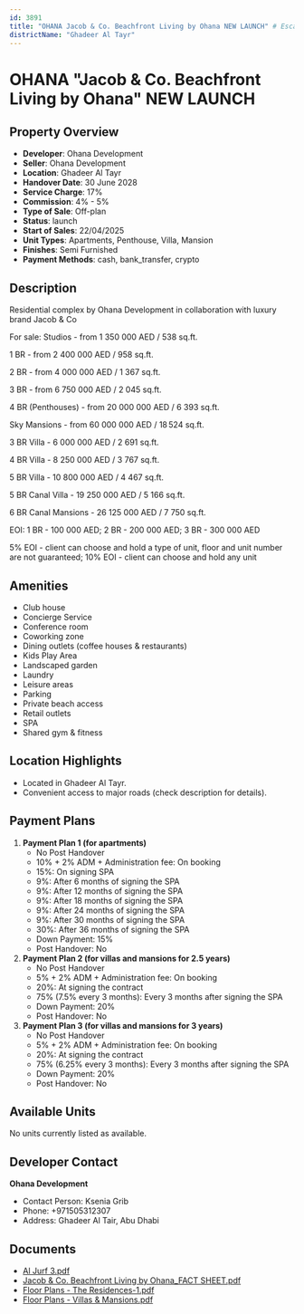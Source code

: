 ```yaml
---
id: 3891
title: "OHANA Jacob & Co. Beachfront Living by Ohana NEW LAUNCH" # Escape quotes for YAML string
districtName: "Ghadeer Al Tayr"
---
```


# OHANA "Jacob & Co. Beachfront Living by Ohana" NEW LAUNCH

## Property Overview
- **Developer**: Ohana Development
- **Seller**: Ohana Development
- **Location**: Ghadeer Al Tayr
- **Handover Date**: 30 June 2028
- **Service Charge**: 17%
- **Commission**: 4% - 5%
- **Type of Sale**: Off-plan
- **Status**: launch
- **Start of Sales**: 22/04/2025
- **Unit Types**: Apartments, Penthouse, Villa, Mansion
- **Finishes**: Semi Furnished
- **Payment Methods**: cash, bank_transfer, crypto

## Description
Residential complex by Ohana Development in collaboration with luxury brand Jacob & Co



For sale: Studios - from 1 350 000 AED / 538 sq.ft.

1 BR - from 2 400 000 AED / 958 sq.ft.

2 BR - from 4 000 000 AED / 1 367 sq.ft.

3 BR - from 6 750 000 AED / 2 045 sq.ft.

4 BR (Penthouses) - from 20 000 000 AED / 6 393 sq.ft.

Sky Mansions - from 60 000 000 AED / 18 524 sq.ft.

3 BR Villa - 6 000 000 AED / 2 691 sq.ft.

4 BR Villa - 8 250 000 AED / 3 767 sq.ft.

5 BR Villa - 10 800 000 AED / 4 467 sq.ft.

5 BR Canal Villa - 19 250 000 AED / 5 166 sq.ft.

6 BR Canal Mansions - 26 125 000 AED / 7 750 sq.ft.



EOI: 1 BR - 100 000 AED; 2 BR - 200 000 AED; 3 BR - 300 000 AED

5% EOI - client can choose and hold a type of unit, floor and unit number are not guaranteed; 10% EOI - client can choose and hold any unit

## Amenities
- Club house
- Concierge Service
- Conference room
- Coworking zone
- Dining outlets  (coffee houses & restaurants)
- Kids Play Area
- Landscaped garden
- Laundry
- Leisure areas
- Parking
- Private beach access
- Retail outlets
- SPA
- Shared gym & fitness

## Location Highlights
- Located in Ghadeer Al Tayr.
- Convenient access to major roads (check description for details).

## Payment Plans
1. **Payment Plan 1 (for apartments)**
   - No Post Handover
   - 10% + 2% ADM + Administration fee: On booking
   - 15%: On signing SPA
   - 9%: After 6 months of signing the SPA
   - 9%: After 12 months of signing the SPA
   - 9%: After 18 months of signing the SPA
   - 9%: After 24 months of signing the SPA
   - 9%: After 30 months of signing the SPA
   - 30%: After 36 months of signing the SPA
   - Down Payment: 15%
   - Post Handover: No
2. **Payment Plan 2 (for villas and mansions for 2.5 years)**
   - No Post Handover
   - 5% + 2% ADM + Administration fee: On booking
   - 20%: At signing the contract
   - 75% (7.5% every 3 months): Every 3 months after signing the SPA
   - Down Payment: 20%
   - Post Handover: No
3. **Payment Plan 3 (for villas and mansions for 3 years)**
   - No Post Handover
   - 5% + 2% ADM + Administration fee: On booking
   - 20%: At signing the contract
   - 75% (6.25% every 3 months): Every 3 months after signing the SPA
   - Down Payment: 20%
   - Post Handover: No

## Available Units
No units currently listed as available.

## Developer Contact
**Ohana Development**
- Contact Person: Ksenia Grib
- Phone: +971505312307
- Address: Ghadeer Al Tair, Abu Dhabi

## Documents
- [Al Jurf 3.pdf](https://cdn.geniemap.net/2024/12/19/tRWTiCAhOvwIFiHvQgxUv7OnoH9c7XxaaomZwri8.pdf)
- [Jacob & Co. Beachfront Living by Ohana_FACT SHEET.pdf](https://cdn.geniemap.net/2025/02/06/ZSMizHYV5V75w1GnjYxgRMWC9iNeFAMqYdjg4xhu.pdf)
- [Floor Plans - The Residences-1.pdf](https://cdn.geniemap.net/2025/02/27/MUo3aFL9E1aqfs03OBvthlf8wLkYHvOF2uNQAcEF.pdf)
- [Floor Plans - Villas & Mansions.pdf](https://cdn.geniemap.net/2025/02/27/cM4Lhe1jcs7SfIbrE4EGS1IoEwbLjOR1No7brmEI.pdf)
